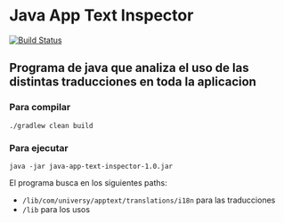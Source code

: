 # Java App Text Inspector
[![Build Status](https://travis-ci.com/universy-code/java-app-text-inspector.svg?branch=master)](https://travis-ci.com/universy-code/java-app-text-inspector)

## Programa de java que analiza el uso de las distintas traducciones en toda la aplicacion


### Para compilar 
`./gradlew clean build`

### Para ejecutar 

`java -jar java-app-text-inspector-1.0.jar` 

El programa busca en los siguientes paths: 

- `/lib/com/universy/apptext/translations/i18n` para las traducciones
- `/lib` para los usos

